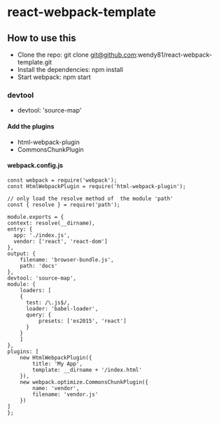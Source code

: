 # react-webpack-template

## How to use this

* Clone the repo: git clone git@github.com:wendy81/react-webpack-template.git
* Install the dependencies: npm install
* Start webpack: npm start

### devtool
* devtool: 'source-map'

#### Add the plugins
* html-webpack-plugin
* CommonsChunkPlugin


#### webpack.config.js

	const webpack = require('webpack');
	const HtmlWebpackPlugin = require('html-webpack-plugin');
	
	// only load the resolve method of  the module 'path'
	const { resolve } = require('path');
	
	module.exports = {
	context: resolve(__dirname),
	entry: {
      app: './index.js',
      vendor: ['react', 'react-dom']
    },
    output: {
        filename: 'browser-bundle.js',
        path: 'docs'
    },
    devtool: 'source-map',
    module: {
        loaders: [
        {
          test: /\.js$/,
          loader: 'babel-loader',
          query: {
              presets: ['es2015', 'react']
          }
        }
        ]
    },
    plugins: [
        new HtmlWebpackPlugin({
            title: 'My App',
            template: __dirname + '/index.html'
        }),
        new webpack.optimize.CommonsChunkPlugin({
            name: 'vendor',
            filename: 'vendor.js'
        })
    ]
    };